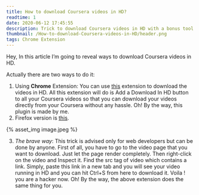 ```yaml
---
title: How to download Coursera videos in HD?
readtime: 1
date: 2020-06-12 17:45:55
description: Trick to download Coursera videos in HD with a bonus tool to automate it.
thumbnail: /How-to-download-Coursera-videos-in-HD/header.png
tags: Chrome Extension
---
```

Hey, In this article I’m going to reveal ways to download Coursera videos in HD.  

Actually there are two ways to do it:
1. Using **Chrome** Extension: You can use [<u>this</u>](https://bit.ly/getCHVD) extension to download the videos in HD. All this extension will do is Add a Download In HD button to all your Coursera videos so that you can download your videos directly from your Coursera without any hassle. Oh! By the way, this plugin is made by me.
2. Firefox version is [<u>this</u>](https://addons.mozilla.org/en-US/firefox/addon/coursera-hd-video-downloader/).  
   
{% asset_img image.jpeg %}
  

3. *The brave way*: This trick is advised only for web developers but can be done by anyone. First of all, you have to go to the video page that you want to download. Just let the page render completely. Then right-click on the video and Inspect it. Find the src tag of video which contains a link. Simply, paste this link in a new tab and you will see your video running in HD and you can hit Ctrl+S from here to download it. Voila ! you are a hacker now. Oh! By the way, the above extension does the same thing for you.